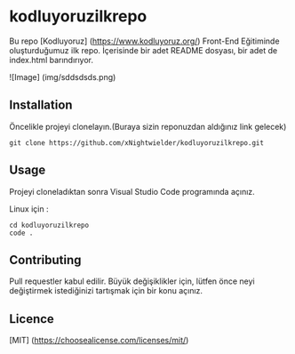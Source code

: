 # kodluyoruzilkrepo

Bu repo [Kodluyoruz] (https://www.kodluyoruz.org/) Front-End Eğitiminde oluşturduğumuz ilk repo. İçerisinde bir adet README dosyası, bir adet de index.html barındırıyor.

![Image] (img/sddsdsds.png)

## Installation

Öncelikle projeyi clonelayın.(Buraya sizin reponuzdan aldığınız link gelecek)

```
git clone https://github.com/xNightwielder/kodluyoruzilkrepo.git
```

## Usage

Projeyi cloneladıktan sonra Visual Studio Code programında açınız.

Linux için : 

```
cd kodluyoruzilkrepo
code .
```

## Contributing

Pull requestler kabul edilir. Büyük değişiklikler için, lütfen önce neyi değiştirmek istediğinizi tartışmak için bir konu açınız.

## Licence

[MIT] (https://choosealicense.com/licenses/mit/)




